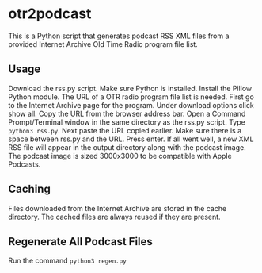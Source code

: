 # otr2podcast

This is a Python script that generates podcast RSS XML files from a provided Internet Archive Old Time Radio program file list.


## Usage

Download the rss.py script. Make sure Python is installed. Install the Pillow Python module. The URL of a OTR radio program file list is needed. First go to the Internet Archive page for the program. Under download options click show all. Copy the URL from the browser address bar. Open a Command Prompt/Terminal window in the same directory as the rss.py script. Type `python3 rss.py`. Next paste the URL copied earlier. Make sure there is a space between rss.py and the URL. Press enter. If all went well, a new XML RSS file will appear in the output directory along with the podcast image. The podcast image is sized 3000x3000 to be compatible with Apple Podcasts.


## Caching

Files downloaded from the Internet Archive are stored in the cache directory. The cached files are always reused if they are present.


## Regenerate All Podcast Files

Run the command `python3 regen.py`
